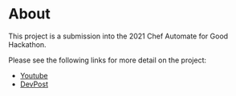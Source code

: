 # About

This project is a submission into the 2021 Chef Automate for Good Hackathon.

Please see the following links for more detail on the project:

- [Youtube]()
- [DevPost]()